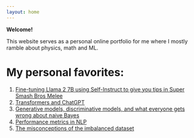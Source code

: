 ```yaml
---
layout: home
---
```



**Welcome!**

This website serves as a personal online portfolio for me where I mostly ramble about physics, math and ML.


# My personal favorites:
1. [Fine-tuning Llama 2 7B using Self-Instruct to give you tips in Super Smash Bros Melee](https://sangstar.github.io/nlp/2023/06/30/melee_bot.html)
2. [Transformers and ChatGPT](https://sangstar.github.io/nlp/2023/03/03/chatgpt.html)
3.  [Generative models, discriminative models, and what everyone gets wrong about naive Bayes](https://sangstar.github.io/nlp/2023/06/03/bayes-logistic.html)
4. [Performance metrics in NLP](https://sangstar.github.io/nlp/2023/05/15/evaluation_metrics.html)
5. [The misconceptions of the imbalanced dataset](https://sangstar.github.io/ml/2023/04/22/imbalanced-datasets.html)


